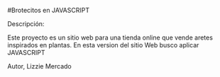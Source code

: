 #Brotecitos en JAVASCRIPT

Descripción:

Este proyecto es un sitio web para una tienda online que vende aretes inspirados en plantas. En esta version del sitio Web busco aplicar JAVASCRIPT

Autor, Lizzie Mercado